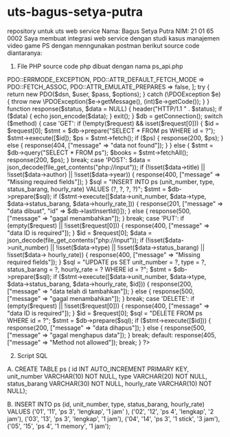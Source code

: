 # uts-bagus-setya-putra
repository untuk uts web service
Nama: Bagus Setya Putra
NIM: 21 01 65 0002
Saya membuat integrasi web service dengan studi kasus manajemen video game PS dengan menngunakan postman
berikut source code diantaranya:

1. File PHP
source code php dibuat dengan nama ps_api.php
<?php
header("Content-Type: application/json; charset=UTF-8");
header("Access-Control-Allow-Origin: *");
header("Access-Control-Allow-Methods: GET, POST, PUT, DELETE");
header("Access-Control-Allow-Headers: Content-Type, Access-Control-Allow-Headers, Authorization, X-Requested-With");

$method = $_SERVER['REQUEST_METHOD'];
$request = [];

if (isset($_SERVER['PATH_INFO'])) {
    $request = explode('/', trim($_SERVER['PATH_INFO'],'/'));
}

function getConnection() {
    $host = 'localhost';
    $db   = 'playstation_units';
    $user = 'root';
    $pass = ''; // Ganti dengan password MySQL Anda jika ada
    $charset = 'utf8mb4';

    $dsn = "mysql:host=$host;dbname=$db;charset=$charset";
    $options = [
        PDO::ATTR_ERRMODE            => PDO::ERRMODE_EXCEPTION,
        PDO::ATTR_DEFAULT_FETCH_MODE => PDO::FETCH_ASSOC,
        PDO::ATTR_EMULATE_PREPARES   => false,
    ];
    try {
        return new PDO($dsn, $user, $pass, $options);
    } catch (\PDOException $e) {
        throw new \PDOException($e->getMessage(), (int)$e->getCode());
    }
}

function response($status, $data = NULL) {
    header("HTTP/1.1 " . $status);
    if ($data) {
        echo json_encode($data);
    }
    exit();
}

$db = getConnection();

switch ($method) {
    case 'GET':
        if (!empty($request) && isset($request[0])) {
            $id = $request[0];
            $stmt = $db->prepare("SELECT * FROM ps WHERE id = ?");
            $stmt->execute([$id]);
            $ps = $stmt->fetch();
            if ($ps) {
                response(200, $ps);
            } else {
                response(404, ["message" => "data not found"]);
            }
        } else {
            $stmt = $db->query("SELECT * FROM ps");
            $books = $stmt->fetchAll();
            response(200, $ps);
        }
        break;
    
    case 'POST':
        $data = json_decode(file_get_contents("php://input"));
        if (!isset($data->title) || !isset($data->author) || !isset($data->year)) {
            response(400, ["message" => "Missing required fields"]);
        }
        $sql = "INSERT INTO ps (unit_number, type, status_barang, hourly_rate) VALUES (?, ?, ?, ?)";
        $stmt = $db->prepare($sql);
        if ($stmt->execute([$data->unit_number, $data->type, $data->status_barang, $data->hourly_rate,])) {
            response(201, ["message" => "data dibuat", "id" => $db->lastInsertId()]);
        } else {
            response(500, ["message" => "gagal menambahkan"]);
        }
        break;
    
    case 'PUT':
        if (empty($request) || !isset($request[0])) {
            response(400, ["message" => "data ID is required"]);
        }
        $id = $request[0];
        $data = json_decode(file_get_contents("php://input"));
        if (!isset($data->unit_number) || !isset($data->type)  || !isset($data->status_barang) || !isset($data-> hourly_rate)) {
            response(400, ["message" => "Missing required fields"]);
        }
        $sql = "UPDATE ps SET unit_number = ?, type = ?, status_barang = ?, hourly_rate = ? WHERE id = ?";
        $stmt = $db->prepare($sql);
        if ($stmt->execute([$data->unit_number, $data->type, $data->status_barang, $data->hourly_rate, $id])) {
            response(200, ["message" => "data telah di tambahkan"]);
        } else {
            response(500, ["message" => "gagal menambahkan"]);
        }
        break;
    
    case 'DELETE':
        if (empty($request) || !isset($request[0])) {
            response(400, ["message" => "data ID is required"]);
        }
        $id = $request[0];
        $sql = "DELETE FROM ps WHERE id = ?";
        $stmt = $db->prepare($sql);
        if ($stmt->execute([$id])) {
            response(200, ["message" => "data dihapus"]);
        } else {
            response(500, ["message" => "gagal menghapus data"]);
        }
        break;
    
    default:
        response(405, ["message" => "Method not allowed"]);
        break;
}
?>

2. Script SQL

A. CREATE TABLE ps (
    id INT AUTO_INCREMENT PRIMARY KEY,
    unit_number VARCHAR(10) NOT NULL,
    type VARCHAR(20) NOT NULL,
    status_barang VARCHAR(30) NOT NULL,
    hourly_rate VARCHAR(10) NOT NULL);

B. INSERT INTO ps (id, unit_number, type, status_barang, hourly_rate) VALUES
('01', '11', 'ps 3', 'lengkap', '1 jam' ),
('02', '12', 'ps 4', 'lengkap', '2 jam'),
('03', '13', 'ps 3', 'lengkap', '1 jam'),
('04', '14', 'ps 3', '1 stick', '3 jam'),
('05', '15', 'ps 4', '1 memory', '1 jam');

